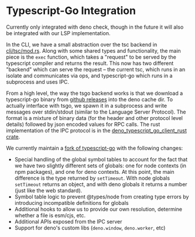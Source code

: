 # Typescript-Go Integration

Currently only integrated with deno check, though in the future it will also be
integrated with our LSP implementation.

In the CLI, we have a small abstraction over the tsc backend in
[cli/tsc/mod.rs](../cli/tsc/mod.rs). Along with some shared types and
functionality, the main piece is the `exec` function, which takes a "request" to
be served by the typescript compiler and returns the result. This now has two
different "backend" which can serve the request – the current tsc, which runs in
an isolate and communicates via ops, and typescript-go which runs in a
subprocess and uses IPC.

From a high level, the way the tsgo backend works is that we download a
typescript-go binary from
[github releases](https://github.com/denoland/typescript-go/releases) into the
deno cache dir. To actually interface with tsgo, we spawn it in a subprocess and
write messages over stdin/stdout (similar to the Language Server Protocol). The
format is a mixture of binary data (for the header and other protocol level
details) followed by json encoded values for RPC calls. The rust implementation
of the IPC protocol is in the
[deno_typescript_go_client_rust crate](../libs/typescript_go_client/src/lib.rs).

We currently maintain a
[fork of typescript-go](https://github.com/denoland/typescript-go) with the
following changes:

- Special handling of the global symbol tables to account for the fact that we
  have two slightly different sets of globals: one for node contexts (in npm
  packages), and one for deno contexts. At this point, the main difference is
  the type returned by `setTimeout`. With node globals `setTimeout` returns an
  object, and with deno globals it returns a number (just like the web
  standard).
- Symbol table logic to prevent @types/node from creating type errors by
  introducing incompatible definitions for globals
- Additional hooks to allow us to provide our own resolution, determine whether
  a file is esm/cjs, etc.
- Additional APIs exposed from the IPC server
- Support for deno's custom libs (`deno.window`, `deno.worker`, etc)
